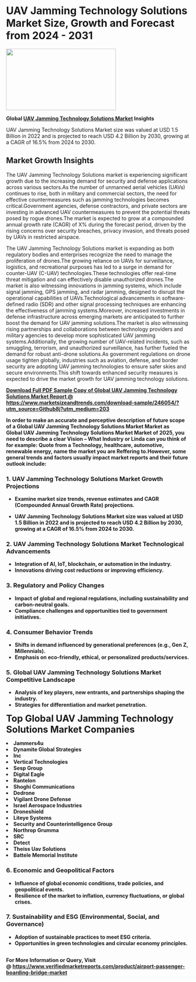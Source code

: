 <H1>UAV Jamming Technology Solutions Market Size, Growth and Forecast from 2024 - 2031</H1><img class="aligncenter size-medium wp-image-584254" src="https://thirdeyenews.in/wp-content/uploads/2024/09/Global-Market-Research-300x168.jpeg" alt="" width="300" height="168" /><p><strong>Global&nbsp;<a href="https://www.marketsizeandtrends.com/download-sample/246054/?utm_source=Github8j?utm_medium=203">UAV Jamming Technology Solutions Market</a> Insights</strong></p><p>UAV Jamming Technology Solutions Market size was valued at USD 1.5 Billion in 2022 and is projected to reach USD 4.2 Billion by 2030, growing at a CAGR of 16.5% from 2024 to 2030.</p><p><h2>Market Growth Insights</h2> <p>The UAV Jamming Technology Solutions market is experiencing significant growth due to the increasing demand for security and defense applications across various sectors.As the number of unmanned aerial vehicles (UAVs) continues to rise, both in military and commercial sectors, the need for effective countermeasures such as jamming technologies becomes critical.Government agencies, defense contractors, and private sectors are investing in advanced UAV countermeasures to prevent the potential threats posed by rogue drones.The market is expected to grow at a compounded annual growth rate (CAGR) of X% during the forecast period, driven by the rising concerns over security breaches, privacy invasion, and threats posed by UAVs in restricted airspace.</p> <p><strong><a href="#"></a></strong></p> <p>The UAV Jamming Technology Solutions market is expanding as both regulatory bodies and enterprises recognize the need to manage the proliferation of drones.The growing reliance on UAVs for surveillance, logistics, and recreational purposes has led to a surge in demand for counter-UAV (C-UAV) technologies.These technologies offer real-time threat mitigation and can effectively disable unauthorized drones.The market is also witnessing innovations in jamming systems, which include signal jamming, GPS jamming, and radar jamming, designed to disrupt the operational capabilities of UAVs.Technological advancements in software-defined radio (SDR) and other signal processing techniques are enhancing the effectiveness of jamming systems.Moreover, increased investments in defense infrastructure across emerging markets are anticipated to further boost the demand for UAV jamming solutions.The market is also witnessing rising partnerships and collaborations between technology providers and military agencies to develop more sophisticated UAV jamming systems.Additionally, the growing number of UAV-related incidents, such as smuggling, terrorism, and unauthorized surveillance, has further fueled the demand for robust anti-drone solutions.As government regulations on drone usage tighten globally, industries such as aviation, defense, and border security are adopting UAV jamming technologies to ensure safer skies and secure environments.This shift towards enhanced security measures is expected to drive the market growth for UAV jamming technology solutions.</p> <p><strong><a href="#"></p><p><span class=""><strong>Download Full PDF Sample Copy of Global UAV Jamming Technology Solutions Market Report</strong> @ <a href="https://www.marketsizeandtrends.com/download-sample/246054/?utm_source=Github8j?utm_medium=203" target="_blank">https://www.marketsizeandtrends.com/download-sample/246054/?utm_source=Github8j?utm_medium=203</a></span></p><p>In order to make an accurate and perceptive description of future scope of a Global&nbsp;UAV Jamming Technology Solutions Market Market as Global&nbsp;UAV Jamming Technology Solutions Market Market of 2025, you need to describe a clear Vision &ndash; What Industry or Linda can you think of for example: Quote from a Technology, healthcare, automotive, renewable energy, name the market you are Reffering to.However, some general trends and factors usually impact market reports and their future outlook include:</p><h3>1.&nbsp;<strong>UAV Jamming Technology Solutions Market Growth Projections</strong></h3><ul><li>Examine market size trends, revenue estimates and CAGR (Compounded Annual Growth Rate) projections.</li><li><p>UAV Jamming Technology Solutions Market size was valued at USD 1.5 Billion in 2022 and is projected to reach USD 4.2 Billion by 2030, growing at a CAGR of 16.5% from 2024 to 2030.</p></li></ul><h3>2.&nbsp;<strong>UAV Jamming Technology Solutions Market Technological Advancements</strong></h3><ul><li>Integration of AI, IoT, blockchain, or automation in the industry.</li><li>Innovations driving cost reductions or improving efficiency.</li></ul><h3>3.&nbsp;<strong>Regulatory and Policy Changes</strong></h3><ul><li>Impact of global and regional regulations, including sustainability and carbon-neutral goals.</li><li>Compliance challenges and opportunities tied to government initiatives.</li></ul><h3>4.&nbsp;<strong>Consumer Behavior Trends</strong></h3><ul><li>Shifts in demand influenced by generational preferences (e.g., Gen Z, Millennials).</li><li>Emphasis on eco-friendly, ethical, or personalized products/services.</li></ul><h3>5.&nbsp;<strong>Global UAV Jamming Technology Solutions Market Competitive Landscape</strong></h3><ul><li>Analysis of key players, new entrants, and partnerships shaping the industry.</li><li>Strategies for differentiation and market penetration.</li></ul><p data-pm-slice="1 1 []"><span style="color: inherit; font-family: inherit; font-size: 25px;">Top Global UAV Jamming Technology Solutions Market Companies</span></p><div class="" data-test-id=""><p><li>Jammers4u</li><li> Dynamite Global Strategies</li><li> Inc</li><li> Vertical Technologies</li><li> Sesp Group</li><li> Digital Eagle</li><li> Rantelon</li><li> Shoghi Communications</li><li> Dedrone</li><li> Vigilant Drone Defense</li><li> Israel Aerospace Industries</li><li> Droneshield</li><li> Liteye Systems</li><li> Security and Counterintelligence Group</li><li> Northrop Grumma</li><li> SRC</li><li> Detect</li><li> Theiss Uav Solutions</li><li> Battele Memorial Institute</li></p></div><h3>6.&nbsp;<strong>Economic and Geopolitical Factors</strong></h3><ul><li>Influence of global economic conditions, trade policies, and geopolitical events.</li><li>Resilience of the market to inflation, currency fluctuations, or global crises.</li></ul><h3>7.&nbsp;<strong>Sustainability and ESG (Environmental, Social, and Governance)</strong></h3><ul><li>Adoption of sustainable practices to meet ESG criteria.</li><li>Opportunities in green technologies and circular economy principles.</li></ul><h2><strong style="font-size: 14px;">For More Information or Query, Visit @&nbsp;</strong><a style="background-color: #ffffff; font-size: 14px;" href="https://www.marketsizeandtrends.com/report/uav-jamming-technology-solutions-market/" target="_blank">https://www.verifiedmarketreports.com/product/airport-passenger-boarding-bridge-market</a></h2>